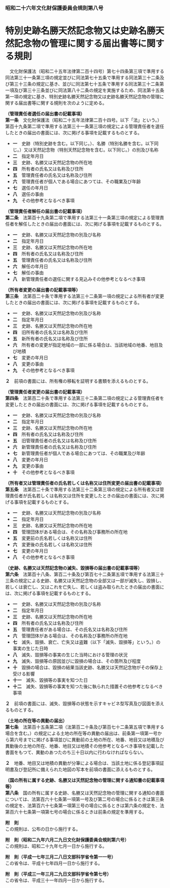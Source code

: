 ### 昭和二十六年文化財保護委員会規則第八号  
# 特別史跡名勝天然記念物又は史跡名勝天然記念物の管理に関する届出書等に関する規則  
　文化財保護法（昭和二十五年法律第二百十四号）第七十四条第三項で準用する同法第三十一条第三項の規定並びに同法第七十五条で準用する同法第三十二条及び第三十三条の規定に基き、並びに同法第七十五条で準用する同法第三十二条第一項及び第三十三条並びに同法第八十二条の規定を実施するため、同法第十五条第一項の規定に基き、特別史跡名勝天然記念物又は史跡名勝天然記念物の管理に関する届出書等に関する規則を次のように定める。  
  
**（管理責任者選任の届出書の記載事項）**  
**第一条**　文化財保護法（昭和二十五年法律第二百十四号。以下「法」という。）第百十九条第二項で準用する法第三十一条第三項の規定による管理責任者を選任したときの届出の書面には、次に掲げる事項を記載するものとする。  
* **一**　史跡（特別史跡を含む。以下同じ。）、名勝（特別名勝を含む。以下同じ。）又は天然記念物（特別天然記念物を含む。以下同じ。）の別及び名称  
* **二**　指定年月日  
* **三**　史跡、名勝又は天然記念物の所在地  
* **四**　所有者の氏名又は名称及び住所  
* **五**　管理責任者の氏名又は名称及び住所  
* **六**　管理責任者が個人である場合にあつては、その職業及び年齢  
* **七**　選任の年月日  
* **八**　選任の事由  
* **九**　その他参考となるべき事項  
  
**（管理責任者解任の届出書の記載事項）**  
**第二条**　法第百十九条第二項で準用する法第三十一条第三項の規定による管理責任者を解任したときの届出の書面には、次に掲げる事項を記載するものとする。  
* **一**　史跡、名勝又は天然記念物の別及び名称  
* **二**　指定年月日  
* **三**　史跡、名勝又は天然記念物の所在地  
* **四**　所有者の氏名又は名称及び住所  
* **五**　管理責任者の氏名又は名称及び住所  
* **六**　解任の年月日  
* **七**　解任の事由  
* **八**　新管理責任者の選任に関する見込みその他参考となるべき事項  
  
**（所有者変更の届出書の記載事項等）**  
**第三条**　法第百二十条で準用する法第三十二条第一項の規定による所有者が変更したときの届出の書面には、次に掲げる事項を記載するものとする。  
* **一**　史跡、名勝又は天然記念物の別及び名称  
* **二**　指定年月日  
* **三**　史跡、名勝又は天然記念物の所在地  
* **四**　旧所有者の氏名又は名称及び住所  
* **五**　新所有者の氏名又は名称及び住所  
* **六**　所有者の変更が指定地域の一部に係る場合は、当該地域の地番、地目及び地積  
* **七**　変更の年月日  
* **八**　変更の事由  
* **九**　その他参考となるべき事項  
  
**２**　前項の書面には、所有権の移転を証明する書類を添えるものとする。  
  
**（管理責任者変更の届出書の記載事項）**  
**第四条**　法第百二十条で準用する法第三十二条第二項の規定による管理責任者を変更したときの届出の書面には、次に掲げる事項を記載するものとする。  
* **一**　史跡、名勝又は天然記念物の別及び名称  
* **二**　指定年月日  
* **三**　史跡、名勝又は天然記念物の所在地  
* **四**　所有者の氏名又は名称及び住所  
* **五**　旧管理責任者の氏名又は名称及び住所  
* **六**　新管理責任者の氏名又は名称及び住所  
* **七**　新管理責任者が個人である場合にあつては、その職業及び年齢  
* **八**　変更の年月日  
* **九**　変更の事由  
* **十**　その他参考となるべき事項  
  
**（所有者又は管理責任者の氏名若しくは名称又は住所変更の届出書の記載事項）**  
**第五条**　法第百二十条で準用する法第三十二条第三項の規定による所有者又は管理責任者が氏名若しくは名称又は住所を変更したときの届出の書面には、次に掲げる事項を記載するものとする。  
* **一**　史跡、名勝又は天然記念物の別及び名称  
* **二**　指定年月日  
* **三**　史跡、名勝又は天然記念物の所在地  
* **四**　管理団体がある場合は、その名称及び事務所の所在地  
* **五**　変更前の氏名若しくは名称又は住所  
* **六**　変更後の氏名若しくは名称又は住所  
* **七**　変更の年月日  
* **八**　その他参考となるべき事項  
  
**（史跡、名勝又は天然記念物の滅失、毀損等の届出書の記載事項等）**  
**第六条**　法第百十八条、第百二十条及び第百七十二条第五項で準用する法第三十三条の規定による史跡、名勝又は天然記念物の全部又は一部が滅失し、毀損し、若しくは衰亡し、又はこれを亡失し、若しくは盗み取られたときの届出の書面には、次に掲げる事項を記載するものとする。  
* **一**　史跡、名勝又は天然記念物の別及び名称  
* **二**　指定年月日  
* **三**　史跡、名勝又は天然記念物の所在地  
* **四**　所有者の氏名又は名称及び住所  
* **五**　管理責任者がある場合は、その氏名又は名称及び住所  
* **六**　管理団体がある場合は、その名称及び事務所の所在地  
* **七**　滅失、毀損、衰亡、亡失又は盗難（以下「滅失、毀損等」という。）の事実の生じた日時  
* **八**　滅失、毀損等の事実の生じた当時における管理の状況  
* **九**　滅失、毀損等の原因並びに毀損の場合は、その箇所及び程度  
* **十**　毀損の場合は、毀損の結果当該史跡、名勝又は天然記念物がその保存上受ける影響  
* **十一**　滅失、毀損等の事実を知つた日  
* **十二**　滅失、毀損等の事実を知つた後に執られた措置その他参考となるべき事項  
  
**２**　前項の書面には、滅失、毀損等の状態を示すキャビネ型写真及び図面を添えるものとする。  
  
**（土地の所在等の異動の届出）**  
**第七条**　法第百十五条第二項（法第百二十条及び第百七十二条第五項で準用する場合を含む。）の規定による土地の所在等の異動の届出は、前条第一項第一号から第六号までに掲げる事項並びに異動前の土地の所在、地番、地目又は地積及び異動後の土地の所在、地番、地目又は地積その他参考となるべき事項を記載した書面をもつて、異動のあつたのち三十日以内に行わなければならない。  
  
**２**　地番、地目又は地積の異動が分筆による場合は、当該土地に係る登記事項証明書及び登記所に備えられた地図の写本を前項の書面に添えるものとする。  
  
**（国の所有に属する史跡、名勝又は天然記念物の管理に関する通知書の記載事項等）**  
**第八条**　国の所有に属する史跡、名勝又は天然記念物の管理に関する通知の書面については、法第百六十七条第一項第一号及び第二号の場合に係るときは第三条の規定を、法第百六十七条第一項第三号の場合に係るときは第六条の規定を、法第百六十七条第一項第七号の場合に係るときは前条の規定を準用する。  
  
**附　則**  
この規則は、公布の日から施行する。  
  
**附　則（昭和二九年六月二九日文化財保護委員会規則第六号）**  
この規則は、昭和二十九年七月一日から施行する。  
  
**附　則（平成一七年三月二八日文部科学省令第一一号）**  
この省令は、平成十七年四月一日から施行する。  
  
**附　則（平成三一年三月二九日文部科学省令第七号）**  
この省令は、平成三十一年四月一日から施行する。  
  
